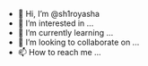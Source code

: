 - 👋 Hi, I’m @sh1royasha
- 👀 I’m interested in ...
- 🌱 I’m currently learning ...
- 💞️ I’m looking to collaborate on ...
- 📫 How to reach me ...

<!---
sh1royasha/sh1royasha is a ✨ special ✨ repository because its `README.md` (this file) appears on your GitHub profile.
You can click the Preview link to take a look at your changes.
--->
